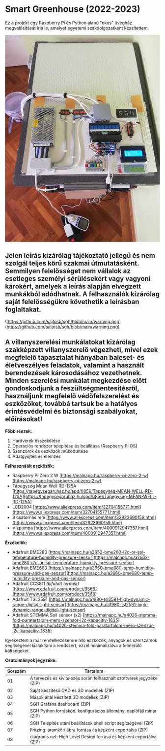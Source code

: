 # Smart Greenhouse (2022-2023)

Ez a projekt egy Raspberry Pi és Python alapú "okos" üvegház megvalósítását írja le, amelyet egyetemi szakdolgozatként készítettem.

![Az elkészült modell.](https://github.com/sajtosb/sgh/blob/main/IMG_20230418_150241.jpg)

## **Jelen leírás kizárólag tájékoztató jellegű és nem szolgál teljes körű szakmai útmutatásként. Semmilyen felelősséget nem vállalok az esetleges személyi sérülésekért vagy vagyoni károkért, amelyek a leírás alapján elvégzett munkákból adódhatnak. A felhasználók kizárólag saját felelősségükre követhetik a leírásban foglaltakat.**

![https://github.com/sajtosb/sgh/blob/main/warning.png](https://github.com/sajtosb/sgh/blob/main/warning.png)

## **A villanyszerelési munkálatokat kizárólag szakképzett villanyszerelő végezheti, mivel ezek megfelelő tapasztalat hiányában baleset- és életveszélyes feladatok, valamint a használt berendezések károsodásához vezethetnek. Minden szerelési munkálat megkezdése előtt gondoskodjunk a feszültségmentesítésről, használjunk megfelelő védőfelszerelést és eszközöket, továbbá tartsuk be a hatályos érintésvédelmi és biztonsági szabályokat, előírásokat!**

**Főbb részek:**
  1. Hardverek összekötése
  2. Operációs rendszer telepítése és beállítása (Raspberry Pi OS)
  3. Szenzorok és eszközök működtetése
  4. Adatgyűjtés és elemzés

**Felhasznáált eszközök:**
* Raspberry Pi Zero 2 W [https://malnapc.hu/raspberry-pi-zero-2-w](https://malnapc.hu/raspberry-pi-zero-2-w)
* Tápegység Mean Well RD-125A [https://tapegysegaruhaz.hu/spd/0856/Tapegyseg-MEAN-WELL-RD-125A](https://tapegysegaruhaz.hu/spd/0856/Tapegyseg-MEAN-WELL-RD-125A)
* LCD2004 [https://www.aliexpress.com/item/32704155771.html](https://www.aliexpress.com/item/32704155771.html)
* 8 csatornás relé [https://www.aliexpress.com/item/32923690159.html](https://www.aliexpress.com/item/32923690159.html)
* Vízpumpa [https://www.aliexpress.com/item/4000912947357.html](https://www.aliexpress.com/item/4000912947357.html)

**Érzékelők:**
* Adafruit BME280 [https://malnapc.hu/a2652-bme280-i2c-or-spi-temperature-humidity-pressure-sensor](https://malnapc.hu/a2652-bme280-i2c-or-spi-temperature-humidity-pressure-sensor)
* Adafruit BME680 [https://malnapc.hu/a3660-bme680-temp-humidity-pressure-and-gas-sensor](https://malnapc.hu/a3660-bme680-temp-humidity-pressure-and-gas-sensor)
* Adafruit CCS811 _(kifutott termék)_ [https://www.adafruit.com/product/3566](https://www.adafruit.com/product/3566)
* Adafruit TSL2591 [https://malnapc.hu/a1980-tsl2591-high-dynamic-range-digital-light-sensor](https://malnapc.hu/a1980-tsl2591-high-dynamic-range-digital-light-sensor)
* Adafruit STEMMA Soil sensor (x2)  [https://malnapc.hu/a4026-stemma-fold-paratartalom-mero-szenzor-i2c-kapacitiv-1835](https://malnapc.hu/a4026-stemma-fold-paratartalom-mero-szenzor-i2c-kapacitiv-1835)

Igyekeztem a már rendelkezésemre álló eszközök, anyagok és szerszámok segítségével kialakítani a rendszert, ezzel minimalizálva a felmerülő költségeket.

**Csatolmányok jegyzéke:**

| Sorszám | Tartalom |
| --- | --- |
| 01 | A tervezés és kivitelezés során felhasznált szoftverek jegyzéke (ZIP) |
| 02 | Saját készítésű CAD és 3D modellek (ZIP) |
| 03 | Mások által készített 3D modellek (ZIP) |
| 04 | SGH Grafana dashboard (ZIP) |
| 05 | SGH Python forráskód, konfigurációs állomány, naplófájl minta (ZIP) |
| 06 | SGH Telepítés utáni beállítások shell script segítségével (ZIP) |
| 07 | Fritzing: áramköri ábra forrása és képként exportálva (ZIP) |
| 08 | diagrams.net: High Level Design forrása és képként exportálva (ZIP) |
